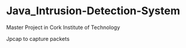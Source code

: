 # Java_Intrusion-Detection-System

Master Project in Cork Institute of Technology

Jpcap to capture packets


